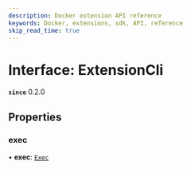 ```yaml
---
description: Docker extension API reference
keywords: Docker, extensions, sdk, API, reference
skip_read_time: true
---
```


# Interface: ExtensionCli

**`since`** 0.2.0

## Properties

### exec

• **exec**: [`Exec`](Exec.md)

